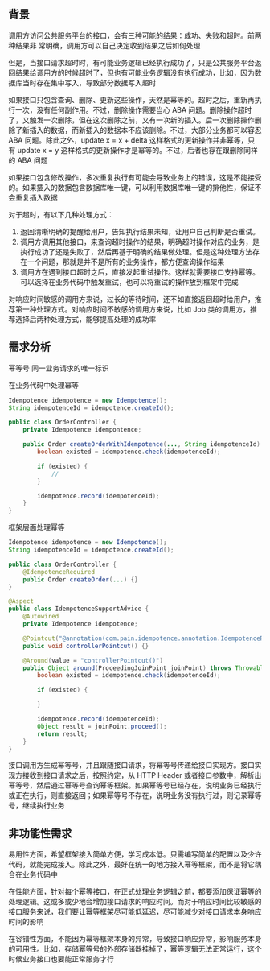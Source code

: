 ## 背景
调用方访问公共服务平台的接口，会有三种可能的结果：成功、失败和超时。前两种结果非 常明确，调用方可以自己决定收到结果之后如何处理

但是，当接口请求超时时，有可能业务逻辑已经执行成功了，只是公共服务平台返回结果给调用方的时候超时了，但也有可能业务逻辑没有执行成功，比如，因为数据库当时存在集中写入，导致部分数据写入超时

如果接口只包含查询、删除、更新这些操作，天然是幂等的。超时之后，重新再执行一次，没有任何副作用。不过，删除操作需要当心 ABA 问题。删除操作超时了，又触发一次删除，但在这次删除之前，又有一次新的插入。后一次删除操作删除了新插入的数据，而新插入的数据本不应该删除。不过，大部分业务都可以容忍 ABA 问题。除此之外，update x = x + delta 这样格式的更新操作并非幂等，只有 update x = y 这样格式的更新操作才是幂等的。不过，后者也存在跟删除同样的 ABA 问题

如果接口包含修改操作，多次重复执行有可能会导致业务上的错误，这是不能接受的。如果插入的数据包含数据库唯一键，可以利用数据库唯一键的排他性，保证不会重复插入数据

对于超时，有以下几种处理方式：
1. 返回清晰明确的提醒给用户，告知执行结果未知，让用户自己判断是否重试。
2. 调用方调用其他接口，来查询超时操作的结果，明确超时操作对应的业务，是执行成功了还是失败了，然后再基于明确的结果做处理。但是这种处理方法存在一个问题，那就是并不是所有的业务操作，都方便查询操作结果
3. 调用方在遇到接口超时之后，直接发起重试操作。这样就需要接口支持幂等。可以选择在业务代码中触发重试，也可以将重试的操作放到框架中完成

对响应时间敏感的调用方来说，过长的等待时间，还不如直接返回超时给用户，推荐第一种处理方式。对响应时间不敏感的调用方来说，比如 Job 类的调用方，推荐选择后两种处理方式，能够提高处理的成功率


## 需求分析
幂等号
同一业务请求的唯一标识

在业务代码中处理幂等
```java
Idempotence idempotence = new Idempotence();
String idempotenceId = idempotence.createId();

public class OrderController {
    private Idempotence idempontence;

    public Order createOrderWithIdempotence(..., String idempotenceId) {
        boolean existed = idempotence.check(idempotenceId);

        if (existed) {
            //
        }

        idempotence.record(idempotenceId);
    }
}
```

框架层面处理幂等
```java
Idempotence idempotence = new Idempotence();
String idempotenceId = idempotence.createId();

public class OrderController {
    @IdempotenceRequired
    public Order createOrder(...) {}
}

@Aspect
public class IdempotenceSupportAdvice {
    @Autowired
    private Idempotence idempotence;

    @Pointcut("@annotation(com.pain.idempotence.annotation.IdempotenceRequired)")
    public void controllerPointcut() {}

    @Around(value = "controllerPointcut()")
    public Object around(ProceedingJoinPoint joinPoint) throws Throwable {
        boolean existed = idempotence.check(idempotenceId);

        if (existed) {

        }

        idempotence.record(idempotenceId);
        Object result = joinPoint.proceed();
        return result;
    }
}
```

接口调用方生成幂等号，并且跟随接口请求，将幂等号传递给接口实现方。接口实现方接收到接口请求之后，按照约定，从 HTTP Header 或者接口参数中，解析出幂等号，然后通过幂等号查询幂等框架。如果幂等号已经存在，说明业务已经执行或正在执行，则直接返回；如果幂等号不存在，说明业务没有执行过，则记录幂等号，继续执行业务


## 非功能性需求
易用性方面，希望框架接入简单方便，学习成本低。只需编写简单的配置以及少许代码，就能完成接入。除此之外，最好在统一的地方接入幂等框架，而不是将它耦合在业务代码中

在性能方面，针对每个幂等接口，在正式处理业务逻辑之前，都要添加保证幂等的处理逻辑。这或多或少地会增加接口请求的响应时间。而对于响应时间比较敏感的接口服务来说，我们要让幂等框架尽可能低延迟，尽可能减少对接口请求本身响应时间的影响

在容错性方面，不能因为幂等框架本身的异常，导致接口响应异常，影响服务本身的可用性。比如，存储幂等号的外部存储器挂掉了，幂等逻辑无法正常运行，这个时候业务接口也要能正常服务才行

